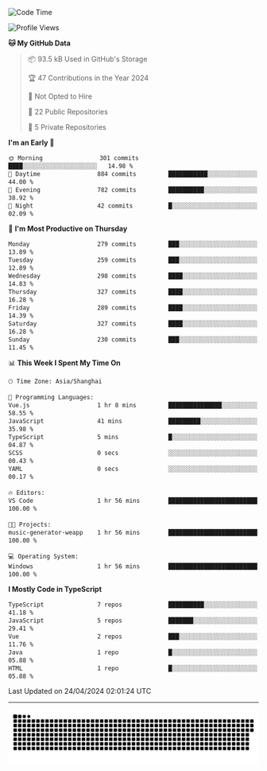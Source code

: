 <!--
<picture>
  <source
    srcset="https://github-readme-stats.vercel.app/api?username=kevinxft&show_icons=true&theme=dark"
    media="(prefers-color-scheme: dark)"
  />
  <source
    srcset="https://github-readme-stats.vercel.app/api?username=kevinxft&show_icons=true"
    media="(prefers-color-scheme: light), (prefers-color-scheme: no-preference)"
  />
  <img src="https://github-readme-stats.vercel.app/api?username=kevinxft&show_icons=true" />
</picture>
-->

<!--START_SECTION:waka-->
![Code Time](http://img.shields.io/badge/Code%20Time-1%2C478%20hrs%2045%20mins-blue)

![Profile Views](http://img.shields.io/badge/Profile%20Views-0-blue)

**🐱 My GitHub Data** 

> 📦 93.5 kB Used in GitHub's Storage 
 > 
> 🏆 47 Contributions in the Year 2024
 > 
> 🚫 Not Opted to Hire
 > 
> 📜 22 Public Repositories 
 > 
> 🔑 5 Private Repositories 
 > 
**I'm an Early 🐤** 

```text
🌞 Morning                301 commits         ████░░░░░░░░░░░░░░░░░░░░░   14.98 % 
🌆 Daytime                884 commits         ███████████░░░░░░░░░░░░░░   44.00 % 
🌃 Evening                782 commits         ██████████░░░░░░░░░░░░░░░   38.92 % 
🌙 Night                  42 commits          █░░░░░░░░░░░░░░░░░░░░░░░░   02.09 % 
```
📅 **I'm Most Productive on Thursday** 

```text
Monday                   279 commits         ███░░░░░░░░░░░░░░░░░░░░░░   13.89 % 
Tuesday                  259 commits         ███░░░░░░░░░░░░░░░░░░░░░░   12.89 % 
Wednesday                298 commits         ████░░░░░░░░░░░░░░░░░░░░░   14.83 % 
Thursday                 327 commits         ████░░░░░░░░░░░░░░░░░░░░░   16.28 % 
Friday                   289 commits         ████░░░░░░░░░░░░░░░░░░░░░   14.39 % 
Saturday                 327 commits         ████░░░░░░░░░░░░░░░░░░░░░   16.28 % 
Sunday                   230 commits         ███░░░░░░░░░░░░░░░░░░░░░░   11.45 % 
```


📊 **This Week I Spent My Time On** 

```text
🕑︎ Time Zone: Asia/Shanghai

💬 Programming Languages: 
Vue.js                   1 hr 8 mins         ███████████████░░░░░░░░░░   58.55 % 
JavaScript               41 mins             █████████░░░░░░░░░░░░░░░░   35.98 % 
TypeScript               5 mins              █░░░░░░░░░░░░░░░░░░░░░░░░   04.87 % 
SCSS                     0 secs              ░░░░░░░░░░░░░░░░░░░░░░░░░   00.43 % 
YAML                     0 secs              ░░░░░░░░░░░░░░░░░░░░░░░░░   00.17 % 

🔥 Editors: 
VS Code                  1 hr 56 mins        █████████████████████████   100.00 % 

🐱‍💻 Projects: 
music-generator-weapp    1 hr 56 mins        █████████████████████████   100.00 % 

💻 Operating System: 
Windows                  1 hr 56 mins        █████████████████████████   100.00 % 
```

**I Mostly Code in TypeScript** 

```text
TypeScript               7 repos             ██████████░░░░░░░░░░░░░░░   41.18 % 
JavaScript               5 repos             ███████░░░░░░░░░░░░░░░░░░   29.41 % 
Vue                      2 repos             ███░░░░░░░░░░░░░░░░░░░░░░   11.76 % 
Java                     1 repo              █░░░░░░░░░░░░░░░░░░░░░░░░   05.88 % 
HTML                     1 repo              █░░░░░░░░░░░░░░░░░░░░░░░░   05.88 % 
```




 Last Updated on 24/04/2024 02:01:24 UTC
<!--END_SECTION:waka-->

---

<picture>
  <source media="(prefers-color-scheme: dark)" srcset="https://raw.githubusercontent.com/kevinxft/kevinxft/output/github-contribution-grid-snake-dark.svg">
  <source media="(prefers-color-scheme: light)" srcset="https://raw.githubusercontent.com/kevinxft/kevinxft/output/github-contribution-grid-snake.svg">
  <img alt="github contribution grid snake animation" src="https://raw.githubusercontent.com/kevinxft/kevinxft/output/github-contribution-grid-snake.svg">
</picture>